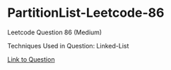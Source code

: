 # PartitionList-Leetcode-86

Leetcode Question 86 (Medium)

Techniques Used in Question:
Linked-List

[Link to Question](https://leetcode.com/problems/partition-list/)
